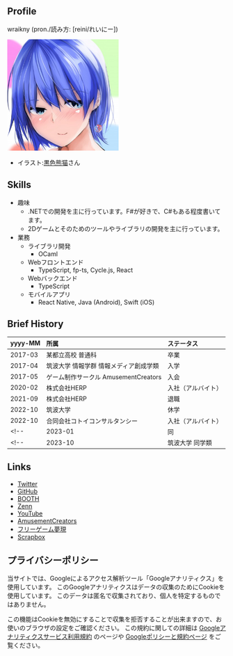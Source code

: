 ## Profile

wraikny (pron./読み方: \[reini/れいにー\])

<img src="/images/wraikny/wraikny_illustration.jpg" width="256px">

- イラスト:[黒色熊猫](https://twitter.com/higumasyake)さん

## Skills

- 趣味
  - .NETでの開発を主に行っています。F#が好きで、C#もある程度書いてます。
  - 2Dゲームとそのためのツールやライブラリの開発を主に行っています。
- 業務
  - ライブラリ開発
    - OCaml
  - Webフロントエンド
    - TypeScript, fp-ts, Cycle.js, React
  - Webバックエンド
    - TypeScript
  - モバイルアプリ
    - React Native, Java (Android), Swift (iOS)


## Brief History

| yyyy-MM | 所属 | ステータス |
| --- | :--- | :--- |
| 2017-03 | 某都立高校 普通科 | 卒業
| 2017-04 | 筑波大学 情報学群 情報メディア創成学類 | 入学 |
| 2017-05 | ゲーム制作サークル AmusementCreators | 入会 |
| 2020-02 | 株式会社HERP | 入社（アルバイト） |
| 2021-09 | 株式会社HERP | 退職 |
| 2022-10 | 筑波大学 | 休学 |
| 2022-10 | 合同会社コトイコンサルタンシー | 入社（アルバイト）|
<!-- | 2023-01 | 同 | 正社員登用 | -->
<!-- | 2023-10 | 筑波大学 同学類 | 復学 | -->

<!-- ## Member of
- [Pixiv SPRING BOOT CAMP 2019](https://internship.pixiv.co.jp/) 短期インターン 2019年春（1週間）
  - Unity
- [株式会社ぺあのしすてむ](https://irbank.net/mynumber/8180301021653) アルバイト 2019/9 ~ 2019/12
  - .NET Core, Xamarin, F#
 -->

## Links

- [Twitter](https://twitter.com/wraikny)
- [GitHub](https://github.com/wraikny)
- [BOOTH](https://wraikny.booth.pm)
- [Zenn](https://zenn.dev/wraikny)
- [YouTube](https://www.youtube.com/channel/UCZ9gPqMn0Vtd0NTIAQtrt2Q)
- [AmusementCreators](https://www.amusement-creators.info/authors/wraikny/)
- [フリーゲーム夢現](https://freegame-mugen.jp/cms/mt-cp.fcgi?__mode=view&blog_id=1&id=4393)
- [Scrapbox](https://scrapbox.io/wraikny/)

## プライバシーポリシー

当サイトでは、Googleによるアクセス解析ツール「Googleアナリティクス」を使用しています。
このGoogleアナリティクスはデータの収集のためにCookieを使用しています。
このデータは匿名で収集されており、個人を特定するものではありません。

この機能はCookieを無効にすることで収集を拒否することが出来ますので、お使いのブラウザの設定をご確認ください。
この規約に関しての詳細は
[Googleアナリティクスサービス利用規約](https://marketingplatform.google.com/about/analytics/terms/jp/)
のページや
[Googleポリシーと規約ページ](https://policies.google.com/technologies/ads?hl=ja)
をご覧ください。
